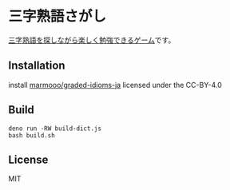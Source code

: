 # 三字熟語さがし

[三字熟語を探しながら楽しく勉強できるゲーム](https://marmooo.github.io/jukugo3-sagashi/)です。

## Installation

install [marmooo/graded-idioms-ja](https://github.com/marmooo/graded-idioms-ja)
licensed under the CC-BY-4.0

## Build

```
deno run -RW build-dict.js
bash build.sh
```

## License

MIT
